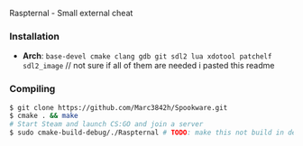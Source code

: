 Raspternal - Small external cheat

### Installation

* **Arch**: `base-devel cmake clang gdb git sdl2 lua xdotool patchelf sdl2_image` 
// not sure if all of them are needed i pasted this readme

### Compiling

```bash
$ git clone https://github.com/Marc3842h/Spookware.git
$ cmake . && make
# Start Steam and launch CS:GO and join a server
$ sudo cmake-build-debug/./Raspternal # TODO: make this not build in debug all the time
```


